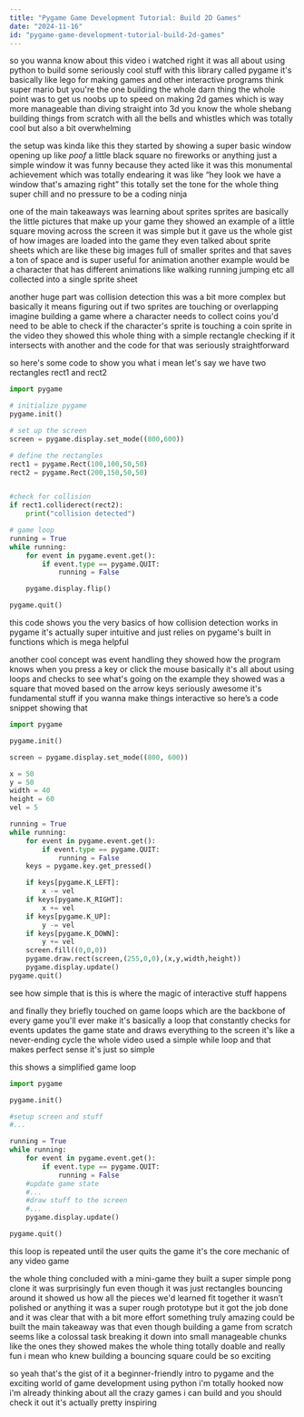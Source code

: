 ```yaml
---
title: "Pygame Game Development Tutorial: Build 2D Games"
date: "2024-11-16"
id: "pygame-game-development-tutorial-build-2d-games"
---
```


 so you wanna know about this video i watched right it was all about using python to build some seriously cool stuff with this library called pygame  it's basically like lego for making games and other interactive programs  think super mario but you're the one building the whole darn thing  the whole point was to get us noobs up to speed on making 2d games which is way more manageable than diving straight into 3d  you know the whole shebang  building things from scratch with all the bells and whistles which was totally cool but also a bit overwhelming


the setup was kinda like this they started by showing a super basic window opening up like *poof*  a little black square  no fireworks or anything just a simple window  it was funny because they acted like it was this monumental achievement which was totally endearing  it was like “hey look we have a window that's amazing right”  this totally set the tone for the whole thing super chill and no pressure to be a coding ninja


one of the main takeaways was learning about sprites  sprites are basically the little pictures that make up your game  they showed an example of a little square moving across the screen  it was simple but it gave us the whole gist of how images are loaded into the game  they even talked about sprite sheets which are like these big images full of smaller sprites and that saves a ton of space and is super useful for animation  another example would be a character that has different animations like walking running jumping etc all collected into a single sprite sheet


another huge part was collision detection  this was a bit more complex but basically it means figuring out if two sprites are touching or overlapping  imagine building a game where a character needs to collect coins  you'd need to be able to check if the character's sprite is touching a coin sprite  in the video they showed this whole thing with a simple rectangle checking if it intersects with another  and the code for that was seriously straightforward


so here's some code to show you what i mean let's say we have two rectangles rect1 and rect2


```python
import pygame

# initialize pygame
pygame.init()

# set up the screen
screen = pygame.display.set_mode((800,600))

# define the rectangles
rect1 = pygame.Rect(100,100,50,50)
rect2 = pygame.Rect(200,150,50,50)


#check for collision
if rect1.colliderect(rect2):
    print("collision detected")

# game loop
running = True
while running:
    for event in pygame.event.get():
        if event.type == pygame.QUIT:
            running = False

    pygame.display.flip()

pygame.quit()
```


this code shows you the very basics of how collision detection works in pygame it's actually super intuitive and just relies on pygame's built in functions which is mega helpful


another cool concept was event handling they showed how the program knows when you press a key or click the mouse  basically it's all about using loops and checks to see what's going on  the example they showed was a square that moved based on the arrow keys  seriously awesome  it's fundamental stuff if you wanna make things interactive  so here’s a code snippet showing that


```python
import pygame

pygame.init()

screen = pygame.display.set_mode((800, 600))

x = 50
y = 50
width = 40
height = 60
vel = 5

running = True
while running:
    for event in pygame.event.get():
        if event.type == pygame.QUIT:
            running = False
    keys = pygame.key.get_pressed()

    if keys[pygame.K_LEFT]:
        x -= vel
    if keys[pygame.K_RIGHT]:
        x += vel
    if keys[pygame.K_UP]:
        y -= vel
    if keys[pygame.K_DOWN]:
        y += vel
    screen.fill((0,0,0))
    pygame.draw.rect(screen,(255,0,0),(x,y,width,height))
    pygame.display.update()
pygame.quit()

```

see how simple that is  this is where the magic of interactive stuff happens


and finally  they briefly touched on game loops which are the backbone of every game you'll ever make it's basically a loop that constantly checks for events updates the game state and draws everything to the screen  it's like a never-ending cycle  the whole video used a simple while loop and that makes perfect sense  it's just so simple


this shows a simplified game loop


```python
import pygame

pygame.init()

#setup screen and stuff
#...

running = True
while running:
    for event in pygame.event.get():
        if event.type == pygame.QUIT:
            running = False
    #update game state
    #...
    #draw stuff to the screen
    #...
    pygame.display.update()

pygame.quit()
```

this loop is repeated until the user quits the game  it's the core mechanic of any video game


the whole thing concluded with a mini-game they built a super simple pong clone  it was surprisingly fun even though it was just rectangles bouncing around  it showed us how all the pieces we'd learned fit together  it wasn’t polished or anything it was a super rough prototype but it got the job done and it was clear that with a bit more effort something truly amazing could be built  the main takeaway was that even though building a game from scratch seems like a colossal task  breaking it down into small manageable chunks like the ones they showed makes the whole thing totally doable  and really fun  i mean who knew building a bouncing square could be so exciting


so yeah that's the gist of it a beginner-friendly intro to pygame and the exciting world of game development using python  i'm totally hooked now  i'm already thinking about all the crazy games i can build  and you should check it out  it's actually pretty inspiring
